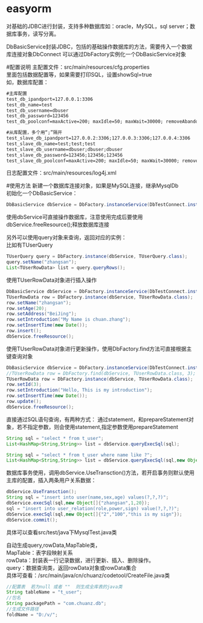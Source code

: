 # easyorm
对基础的JDBC进行封装，支持多种数据库如：oracle，MySQL，sql server；数据库事务，读写分离。

DbBasicService封装JDBC，包括的基础操作数据库的方法，需要传入一个数据库连接对象DbConnect
可以通过DbFactory实例化一个DbBasicService对象

#配置说明
主配置文件：src/main/resources/cfg.properties   
里面包括数据配置等，如果需要打印SQL，设置showSql=true  
如，数据库配置：
```xml
#主库配置
test_db_ipandport=127.0.0.1:3306
test_db_name=test
test_db_username=dbuser
test_db_password=123456
test_db_poolconf=maxActive=200; maxIdle=50; maxWait=30000; removeAbandoned=true; removeAbandonedTimeout=10;

#从库配置，多个用“;”隔开
test_slave_db_ipandport=127.0.0.2:3306;127.0.0.3:3306;127.0.0.4:3306
test_slave_db_name=test;test;test
test_slave_db_username=dbuser;dbuser;dbuser
test_slave_db_password=123456;123456;123456
test_slave_db_poolconf=maxActive=200; maxIdle=50; maxWait=30000; removeAbandoned=true; removeAbandonedTimeout=10;
```
日志配置文件：src/main/resources/log4j.xml  

#使用方法
新建一个数据库连接对象，如果是MySQL连接，继承MysqlDb  
初始化一个DbBasicService：  
```Java
DbBasicService dbService = DbFactory.instanceService(DbTestConnect.instance());  
```
使用dbService可直接操作数据库，注意使用完成后要使用dbService.freeResource();释放数据库连接  

另外可以使用query对象来查询，返回对应的实例：  
比如有TUserQuery  
```Java
TUserQuery query = DbFactory.instance(dbService, TUserQuery.class);  
query.setName("zhangsan");
List<TUserRowData> list = query.queryRows();  
```
使用TUserRowData对象进行插入操作
```Java
DbBasicService dbService = DbFactory.instanceService(DbTestConnect.instance());
TUserRowData row = DbFactory.instance(dbService, TUserRowData.class);
row.setName("zhangsan");
row.setAge(20);
row.setAddress("BeiJing");
row.setIntroduction("My Name is chuan.zhang");
row.setInsertTime(new Date());
row.insert();
dbService.freeResource();
```
使用TUserRowData对象进行更新操作，使用DbFactory.find方法可直接根据主键查询对象
```Java
DbBasicService dbService = DbFactory.instanceService(DbTestConnect.instance());
//TUserRowData row = DbFactory.find(dbService, TUserRowData.class, 3);
TUserRowData row = DbFactory.instance(dbService, TUserRowData.class);
row.setId(3);
row.setIntroduction("Hello, This is my introduction");
row.setInsertTime(new Date());
row.update();
dbService.freeResource();
```
直接通过SQL语句查询，有两种方式：
通过statement，和prepareStatement对象，若不指定参数，则会使用statement,指定参数使用prepareStatement
```Java
String sql = "select * from t_user";
List<HashMap<String,String>> list = dbService.queryExecSql(sql);
```
```Java
String sql = "select * from t_user where name like ?";
List<HashMap<String,String>> list = dbService.queryExecSql(sql,new Object[]{"张%"});
```
数据库事务使用，调用dbService.UseTransction()方法，若开启事务则默认使用主库的配置，插入两条用户关系数据：
```Java
dbService.UseTransction();
String sql = "insert into user(name,sex,age) values(?,?,?)";
dbService.execSql(sql,new Object[]{"zhangsan",1,20});
sql = "insert into user_relation(role,power,sign) value(?,?,?)";
dbService.execSql(sql,new Object[]{"2","100","this is my sign"});
dbService.commit();
```
具体可以查看src/test/java下MysqlTest.java类  

自动生成query,rowData,MapTable类，  
MapTable：表字段映射关系  
rowData：封装表一行记录数据，进行更新、插入、删除操作。  
query：数据查询类，返回rowData对象或rowData集合  
具体可查看：/src/main/java/cn/chuanz/codetool/CreateFile.java类  
```Java
//配置表  若为null 或者 ""  则生成全库表的java类
String tableName = "t_user"; 
//包名
String packagePath = "com.chuanz.db";
//生成文件路径
foldName = "D:/v/";
```

